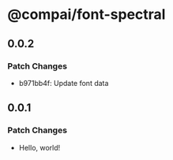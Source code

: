 # @compai/font-spectral

## 0.0.2

### Patch Changes

- b971bb4f: Update font data

## 0.0.1

### Patch Changes

- Hello, world!
